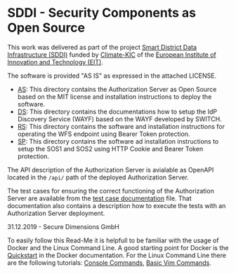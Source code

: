 # SDDI - Security Components as Open Source
This work was delivered as part of the project [Smart District Data Infrastructure (SDDI)](https://www.lrg.tum.de/en/gis/projects/smart-district-data-infrastructure/) funded by [Climate-KIC](https://www.climate-kic.org/) of the [European Institute of Innovation and Technology (EIT)](https://eit.europa.eu/).

The software is provided "AS IS" as expressed in the attached LICENSE.

* [AS](AS/authorization-server/README.md): This directory contains the Authorization Server as Open Source based on the MIT license and installation instructions to deploy the software.
* [DS](DS/README.md): This directory contains the documentations how to setup the IdP Discovery Service (WAYF) based on the WAYF developed by SWITCH.
* [RS](RS/README.md): This directory contains the software and installation instructions for operating the WFS endpoint using Bearer Token protection.
* [SP](SP/README.md): This directory contains the software ad installation instructions to setup the SOS1 and SOS2 using HTTP Cookie and Bearer Token protection.

The API description of the Authorization Server is avialable as OpenAPI located in the `/api/` path of the deployed Authorization Server.

The test cases for ensuring the correct functioning of the Authorization Server are available from the [test case documentation](AS/authorization-server/test/AS/TEST.md) file. That documentation also contains a description how to execute the tests with an Authorization Server deployment.


31.12.2019 - Secure Dimensions GmbH

To easily follow this Read-Me it is helpfull to be familiar with the usage of Docker and the Linux Command Line. A good starting point for Docker is the [Quickstart](https://docs.docker.com/get-started/) in the Docker documentation. For the Linux Command Line there are the following tutorials: [Console Commands](https://ubuntu.com/tutorials/command-line-for-beginner), [Basic Vim Commands](https://linuxhandbook.com/basic-vim-commands/).
